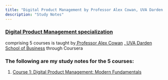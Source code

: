 ```yaml
---
title: "Digital Product Management by Professor Alex Cowan, UVA Darden School of Business via Coursera"
description: "Study Notes"
---
```


### <a href='https://www.coursera.org/specializations/uva-darden-digital-product-management' target="_blank"> Digital Product Management specialization </a> 
comprising 5 courses is taught by<a href='https://www.alexandercowan.com/' target="_blank"> Professor Alex 
Cowan</a> <a href='https://www.darden.virginia.edu/' target="_blank">, UVA Darden School of Business</a> through Coursera

### The following are my study notes for the 5 courses:

<ol type="1">
<li>
<a href= 'https://hbk91.github.io/DigitalProductManagement_Prof_AlexCowan_UVADarden/Course1/Course1_Notes.html' target='_blank'>
Course 1: Digital Product Management: Modern Fundamentals </a>
</li>
</ol>
